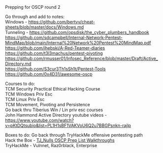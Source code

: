 Prepping for OSCP round 2   

Go through and add to notes:   
Windows - https://github.com/bertvv/cheat-sheets/blob/master/docs/Windows.md   
Tunneling - https://github.com/opsdisk/the_cyber_plumbers_handbook   
https://github.com/sdcampbell/Internal-Network-Pentest-MindMap/blob/main/Internal%20Network%20Pentest%20MindMap.pdf   
https://github.com/ihebski/A-Red-Teamer-diaries    
https://github.com/t3l3machus/pentest-pivoting  
https://github.com/rmusser01/Infosec_Reference/blob/master/Draft/Active_Directory.md   
https://github.com/S3cur3Th1sSh1t/Pentest-Tools   
https://github.com/0x4D31/awesome-oscp   

Courses to do:  
TCM Security Practical Ethical Hacking Course  
TCM Windows Priv Esc   
TCM Linux Priv Esc   
TCM Movement, Pivoting and Persistence  
Go back thru Tiberius Win / Lin priv esc courses  
John Hammond Active Directory youtube videos - https://www.youtube.com/watch?v=pKtDQtsubio&list=PL1H1sBF1VAKVoU6Q2u7BBGPsnkn-rajlp   

Boxes to do: 
Go back through TryHackMe offensive pentesting path  
Hack the Box - [TJ_Nulls OSCP Prep List Walkthroughs](https://www.youtube.com/playlist?list=PLidcsTyj9JXK-fnabFLVEvHinQ14Jy5tf)     
TryHackMe - Vulnnet, Raz0rblack, Enterprise   

